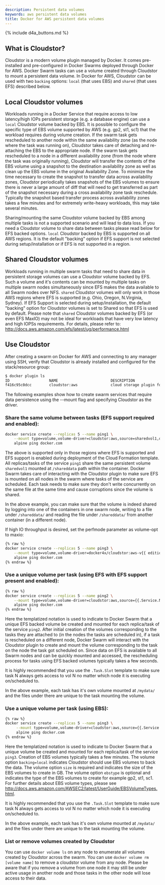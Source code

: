 ```yaml
---
description: Persistent data volumes
keywords: aws persistent data volumes
title: Docker for AWS persistent data volumes
---
```


{% include d4a_buttons.md %}

## What is Cloudstor?

Cloudstor is a modern volume plugin managed by Docker. It comes pre-installed and pre-configured in Docker Swarms deployed through Docker for AWS. Docker Swarm tasks can use a volume created through Cloudstor to mount a persistent data volume. In Docker for AWS, Cloudstor can be used with two `backing` options: `local` (that uses EBS) and `shared` (that uses EFS) described below.

## Local Cloudstor volumes

 Workloads running in a Docker Service that require access to low latency/high IOPs persistent storage (e.g. a database engine) can use a `local` Cloudstor volume backed by EBS. It is possible to configure the specific type of EBS volume supported by AWS (e.g. gp2, st1, sc1) that the workload requires during volume creation. If the swarm task gets rescheduled to another node within the same availability zone (as the node where the task was running on), Cloudstor takes care of detaching and re-attaching the EBS to the appropriate node. If the swarm task gets rescheduled to a node in a different availability zone (from the node where the task was originally running), Cloudstor will transfer the contents of the EBS volume using a snapshot to the destination availability zone as well as clean up the EBS volume in the original Availability Zone. To minimize the time necessary to create the snapshot to transfer data across availability zones, Cloudstor periodically takes snapshots of the EBS volumes to ensure there is never a large amount of diff that will need to get transferred as part of the snapshot necessary during a cross availability zone task reschedule. Typically the snapshot based transfer process across availability zones takes a few minutes and for extremely write-heavy workloads, this may take several minutes. 
 
 Sharing/mounting the same Cloudstor volume backed by EBS among multiple tasks is not a supported scenario and will lead to data loss. If you need a Cloudstor volume to share data between tasks please read below for EFS backed options. `local` Cloudstor backed by EBS is supported on all AWS regions. It is the default "backing" option if EFS support is not selected during setup/installation or if EFS is not supported in a region.

## Shared Cloudstor volumes 

Workloads running in multiple swarm tasks that need to share data in persistent storage volumes can use a Cloudstor volume backed by EFS. Such a volume and it's contents can be mounted by multiple tasks on multiple swarm nodes simultaneously since EFS makes the data available to all Swarm nodes over NFS. `shared` Cloudstor volumes will only work in those AWS regions where EFS is supported (e.g. Ohio, Oregon, N.Virginia, Sydney). If EFS Support is selected during setup/installation, the default "backing" option for Cloudstor volumes is set to Shared so that EFS is used by default. Please note that `shared` Cloudstor volumes backed by EFS (or even EFS MaxIO) may not be ideal for workloads that have very low latency and high IOPSs requirements. For details, please refer to: http://docs.aws.amazon.com/efs/latest/ug/performance.html

## Use Cloudstor

After creating a swarm on Docker for AWS and connecting to any manager using SSH, verify that Cloudstor is already installed and configured for the stack/resource group:

```bash
$ docker plugin ls
ID                  NAME                        DESCRIPTION                       ENABLED
f416c95c0dcc        cloudstor:aws               cloud storage plugin for Docker   true
```

The following examples show how to create swarm services that require data persistence using the --mount flag and specifying Cloudstor as the driver.

### Share the same volume between tasks (EFS support required and enabled):

```bash
docker service create --replicas 5 --name ping1 \
    --mount type=volume,volume-driver=cloudstor:aws,source=sharedvol1,destination=/shareddata \
    alpine ping docker.com
```

The above is supported only in those regions where EFS is supported and EFS support is enabled during deployment of the Cloud Formation template. All replicas/tasks of the service `ping1` share the same persistent volume `sharedvol1` mounted at `/shareddata` path within the container. Docker Swarm takes care of interacting with the Cloudstor plugin to make sure EFS is mounted on all nodes in the swarm where tasks of the service are scheduled. Each task needs to make sure they don't write concurrently on the same file at the same time and cause corruptions since the volume is shared.

In the above example, you can make sure that the volume is indeed shared by logging into one of the containers in one swarm node, writing to a file under `/shareddata/` and reading the file under `/shareddata/` from another container (in a different node).

If high IO throughput is desired, set the perfmode parameter as volume-opt to maxio:

```bash
{% raw %}
docker service create --replicas 5 --name ping3 \
    --mount type=volume,volume-driver=docker4x/cloudstor:aws-v{{ edition_version }},source={{.Service.Name}}-{{.Task.Slot}}-vol5,destination=/mydata,volume-opt=perfmode=maxio \
    alpine ping docker.com
{% endraw %}
```

### Use a unique volume per task (using EFS with EFS support present and enabled):

```bash
{% raw %}
docker service create --replicas 5 --name ping2 \
    --mount type=volume,volume-driver=cloudstor:aws,source={{.Service.Name}}-{{.Task.Slot}}-vol,destination=/mydata \
    alpine ping docker.com
{% endraw %}
```

Here the templatized notation is used to indicate to Docker Swarm that a unique EFS backed volume be created and mounted for each replica/task of the service `ping2`. After initial creation of the volumes corresponding to the tasks they are attached to (in the nodes the tasks are scheduled in), if a task is rescheduled on a different node, Docker Swarm will interact with the Cloudstor plugin to create and mount the volume corresponding to the task on the node the task got scheduled on. Since data on EFS is available to all Swarm nodes and can be quickly mounted and accessed, the rescheduling process for tasks using EFS backed volumes typically takes a few seconds.

It is highly recommended that you use the `.Task.Slot` template to make sure task N always gets access to vol N no matter which node it is executing on/scheduled to.

In the above example, each task has it's own volume mounted at `/mydata/` and the files under there are unique to the task mounting the volume.

### Use a unique volume per task (using EBS):

```bash
{% raw %}
docker service create --replicas 5 --name ping3 \
     --mount type=volume,volume-driver=cloudstor:aws,source={{.Service.Name}}-{{.Task.Slot}}-vol,destination=/mydata,volume-opt=backing=local,volume-opt=size=25,volume-opt=ebstype=gp2 \
     alpine ping docker.com
{% endraw %}
```

Here the templatized notation is used to indicate to Docker Swarm that a unique volume be created and mounted for each replica/task of the service `ping3`. Creation of EBS volumes typically takes a few minutes. The volume option `backing=local` indicates Cloudstor should use EBS volumes to back the data. The volume option `size` is required and indicates the size of the EBS volumes to create in GB. The volume option `ebstype` is optional and indicates the type of the EBS volumes to create for example gp2, st1, sc1. For further details about EBS volume types, please see http://docs.aws.amazon.com/AWSEC2/latest/UserGuide/EBSVolumeTypes.html.

It is highly recommended that you use the `.Task.Slot` template to make sure task N always gets access to vol N no matter which node it is executing on/scheduled to.

In the above example, each task has it's own volume mounted at `/mydata/` and the files under there are unique to the task mounting the volume.

### List or remove volumes created by Cloudstor

You can use `docker volume ls` on any node to enumerate all volumes created by Cloudstor across the swarm. You can use `docker volume rm [volume name]` to remove a cloudstor volume from any node. Please be aware that if you remove a volume from one node it may still be under active usage in another node and those tasks in the other node will lose access to their data.
